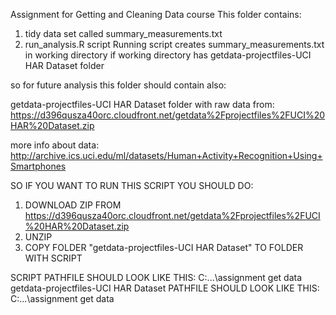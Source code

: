 Assignment for Getting and Cleaning Data course
This folder contains:

1) tidy data set called summary_measurements.txt
2) run_analysis.R script
Running script creates summary_measurements.txt in working directory
if  working directory has getdata-projectfiles-UCI HAR Dataset folder


so for future analysis this folder should contain also:

getdata-projectfiles-UCI HAR Dataset folder with raw data from:
https://d396qusza40orc.cloudfront.net/getdata%2Fprojectfiles%2FUCI%20HAR%20Dataset.zip

more info about data:
http://archive.ics.uci.edu/ml/datasets/Human+Activity+Recognition+Using+Smartphones 

SO IF YOU WANT TO RUN THIS SCRIPT YOU SHOULD DO:
1) DOWNLOAD ZIP FROM https://d396qusza40orc.cloudfront.net/getdata%2Fprojectfiles%2FUCI%20HAR%20Dataset.zip
2) UNZIP
3) COPY FOLDER "getdata-projectfiles-UCI HAR Dataset" TO FOLDER WITH SCRIPT

SCRIPT PATHFILE SHOULD LOOK LIKE THIS:
C:\...\assignment get data
getdata-projectfiles-UCI HAR Dataset PATHFILE SHOULD LOOK LIKE THIS:
C:\...\assignment get data

